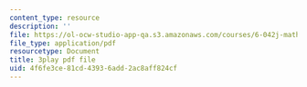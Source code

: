 ```yaml
---
content_type: resource
description: ''
file: https://ol-ocw-studio-app-qa.s3.amazonaws.com/courses/6-042j-mathematics-for-computer-science-spring-2015/4f6fe3ce81cd43936add2ac8aff824cf_Y9Blo_G-Mvg.pdf
file_type: application/pdf
resourcetype: Document
title: 3play pdf file
uid: 4f6fe3ce-81cd-4393-6add-2ac8aff824cf
---
```

